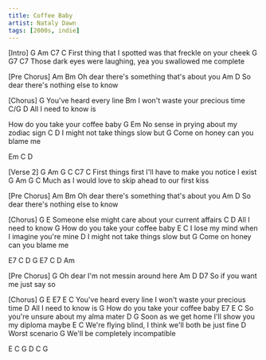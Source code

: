 ```yaml
---
title: Coffee Baby
artist: Nataly Dawn
tags: [2000s, indie]
---
```


[Intro]
 G                              Am   C7                  C
First thing that I spotted was that freckle on your cheek
 G                              G7      C7
Those dark eyes were laughing, yea you swallowed me complete
 
 
[Pre Chorus]
Am               Bm
Oh dear there's something that's about you
Am               D
So dear there's nothing else to know
 
 
[Chorus]
G
You've heard every line
Bm
I won't waste your precious time
C/G               D
All I need to know is
 
How do you take your coffee baby
G                 Em
No sense in prying about my zodiac sign
C                         D
I might not take things slow but
                         G
Come on honey can you blame me
 
Em C D
 
 
[Verse 2]
 G                           Am G         C     C7       C
First things first I'll have to make you notice I exist
G                    Am  G      C
Much as I would love to skip ahead to our first kiss
 
 
[Pre Chorus]
Am              Bm
Oh dear there's something that's about you
Am              D
So dear there's nothing else to know
 
 
[Chorus]
G                    E
Someone else might care about your current affairs
C              D
All I need to know
                              G
How do you take your coffee baby
           E                          C
I lose my mind when I imagine you're mine
                          D
I might not take things slow but
                        G
Come on honey can you blame me
 
E7 C D G
E7 C D Am
 
[Pre Chorus]
             G
Oh dear I'm not messin around here
Am         D            D7
So if you want me just say so
 
 
[Chorus]
G                   E   E7                       E   C
You've heard every line I won't waste your precious time
                D
All I need to know is
                             G
How do you take your coffee baby
             E7            E       C
So you're unsure about my alma mater
                D                             G
Soon as we get home I'll show you my diploma maybe
               E                                 C
We're flying blind, I think we'll both be just fine
            D
Worst scenario
                          G
We'll be completely incompatible
 
E C G D C G